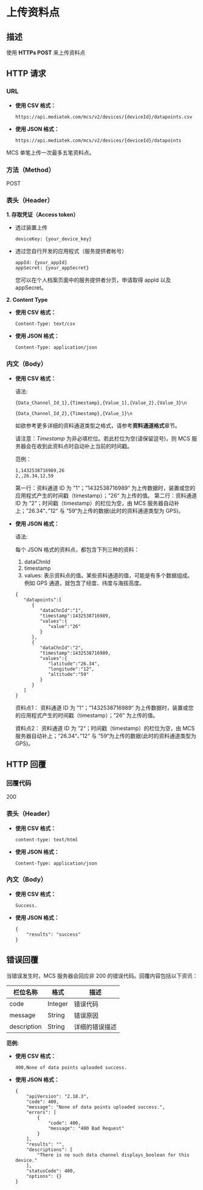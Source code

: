 # 上传资料点

## 描述

使用 **HTTPs POST** 来上传资料点

## HTTP 请求
### URL


* **使用 CSV 格式：**

	```
	https://api.mediatek.com/mcs/v2/devices/{deviceId}/datapoints.csv
	```

* **使用 JSON 格式：**

	```
	https://api.mediatek.com/mcs/v2/devices/{deviceId}/datapoints
	```

MCS 单笔上传一次最多五笔资料点。

### 方法（Method）
POST


### 表头（Header）

**1. 存取凭证（Access token）**

* 透过装置上传
	
	```
	deviceKey: {your_device_key}
	```

* 透过您自行开发的应用程式（服务提供者帐号）
	
	```
	appId: {your_appId}
	appSecret: {your_appSecret}
	```

	您可以在个人档案页面中的服务提供者分页，申请取得 appId 以及 appSecret。


**2. Content Type**


* **使用 CSV 格式：**
	
	```
	Content-Type: text/csv
	```

* **使用 JSON 格式：**
	
	```
	Content-Type: application/json 
	```


### 内文（Body）

* **使用 CSV 格式：**

	语法:
	
	```
	{Data_Channel_Id_1},{Timestamp},{Value_1},{Value_2},{Value_3}\n
	
	{Data_Channel_Id_2},{Timestamp},{Value_1}\n
	```

	如欲参考更多详细的资料通道类型之格式，请参考**资料通道格式**章节。

	请注意：*Timestamp* 为非必填栏位。若此栏位为空(请保留逗号)，则 MCS 服务器会在收到此资料点时自动补上当前的时间戳。

	范例：
	
	```
	1,1432538716989,26
	2,,26.34,12,59
	```
	第一行：资料通道 ID 为 ”1“；”1432538716989“ 为上传数据时，装置或您的应用程式产生的时间戳（timestamp）；”26“ 为上传的值。	
	第二行：资料通道 ID 为 ”2“；时间戳（timestamp）的栏位为空，由 MCS 服务器自动补上；”26.34“、”12“ 与 ”59“为上传的数据(此时的资料通道类型为 GPS)。


* **使用 JSON 格式：**

	语法:
	
	每个 JSON 格式的资料点，都包含下列三种的资料：
	
	1. dataChnId
	2. timestamp
	3. values: 表示资料点的值。某些资料通道的值，可能是有多个数据组成。例如 GPS 通道，就包含了经度、纬度与海拔高度。
	
	```
	{
	   "datapoints":[
	      {
	         "dataChnId":"1",
	         "timestamp":1432538716989,
	         "values":{
	            "value":"26"
	         }
	      },
	      {
	         "dataChnId":"2",
	         "timestamp":1432538716989,
	         "values":{
	            "latitude":"26.34",
	            "longitude":"12",
	            "altitude":"59"
	         }
	      }
	   ]
	}	
	```
	
	资料点1： 资料通道 ID 为 ”1“；”1432538716989“ 为上传数据时，装置或您的应用程式产生的时间戳（timestamp）；”26“ 为上传的值。
	
	資料点2： 资料通道 ID 为 ”2“；时间戳（timestamp）的栏位为空，由 MCS 服务器自动补上；”26.34“、”12“ 与 ”59“为上传的数据(此时的资料通道类型为 GPS)。	

## HTTP 回覆

### 回覆代码
200

### 表头（Header）

* **使用 CSV 格式：**
	
	```
	content-type: text/html
	```

* **使用 JSON 格式：**
	
	```
	Content-Type: application/json
	```

### 內文（Body）

* **使用 CSV 格式：**
	
	```
	Success.
	```
	
* **使用 JSON 格式：**
	
	```
	{
	    "results": "success"
	}
	```

## 错误回覆

当错误发生时，MCS 服务器会回应非 200 的错误代码。回覆内容包括以下资讯：

| 栏位名称 | 格式 |描述|
| --- | --- | --- |
| code | Integer | 错误代码 |
| message | String | 错误原因|
| description | String | 详细的错误描述 |

**范例:**

* **使用 CSV 格式：**
	
	```
	400,None of data points uploaded success.
	```
	
	
* **使用 JSON 格式：**
	
	```
	{
	    "apiVersion": "2.18.3",
	    "code": 400,
	    "message": "None of data points uploaded success.",
	    "errors": [
	        {
	            "code": 400,
	            "message": "400 Bad Request"
	        }
	    ],
	    "results": "",
	    "descriptions": [
	        "There is no such data channel displays_boolean for this device."
	    ],
	    "statusCode": 400,
	    "options": {}
	}
	```


